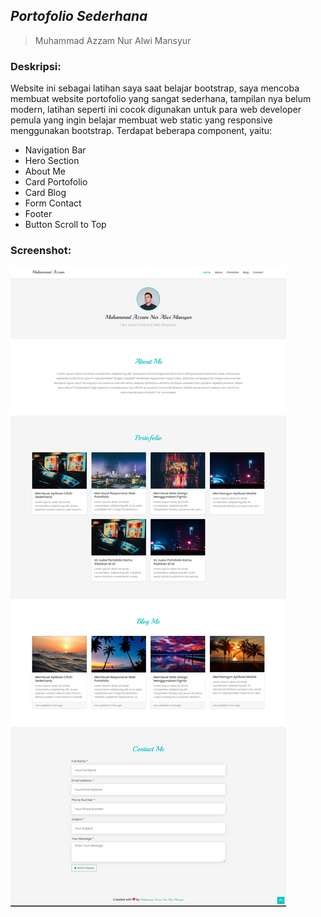 ## _Portofolio Sederhana_

> Muhammad Azzam Nur Alwi Mansyur

### Deskripsi:
Website ini sebagai latihan saya saat belajar bootstrap, saya mencoba membuat website portofolio yang sangat sederhana, tampilan nya belum modern, latihan seperti ini cocok digunakan untuk para web developer pemula yang ingin belajar membuat web static yang responsive menggunakan bootstrap. Terdapat beberapa component, yaitu:

* Navigation Bar
* Hero Section
* About Me
* Card Portofolio
* Card Blog
* Form Contact
* Footer
* Button Scroll to Top

### Screenshot: 
[screenshot]: assets/images/screenshot/screenshot.jpg

![alt text][screenshot]